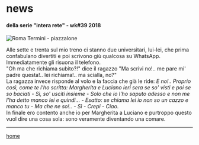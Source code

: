# news  

#### della serie "intera rete" - wk#39 2018  
![](https://drive.google.com/uc?id=1PXzzeugyS30AY2ZHuHKINHnB_f1S9DlU "Roma Termini - piazzalone")   
<!--- /interarete089.png  --->   

Alle sette e trenta sul mio treno ci stanno due universitari, lui-lei, che prima confabulano divertiti e poi scrivono giù qualcosa su WhatsApp. Immediatamente gli risuona il telefono.  
"Oh ma che richiama subito?!" dice il ragazzo "Ma scrivi no!.. me pare mi' padre questa!.. lei richiama!.. ma scialla, no?"  
La ragazza invece risponde al volo e la faccia che già le ride: *E no!.. Proprio così, come te l'ho scritta: Margherita e Luciano ieri sera se so' visti e poi se so baciati - Sì, so' usciti insieme - Solo che io l'ho saputo adesso e non me l'ha detto manco lei e quindi... - Esatto: se chiama lei io non so un cazzo e manco tu - Ma che ne so!.. - Sì - Crepi - Ciao*.  
In finale ero contento anche io per Margherita a Luciano e purtroppo questo vuol dire una cosa sola: sono veramente diventando una comare.  
 
---  
[home](/interarete.md) 

